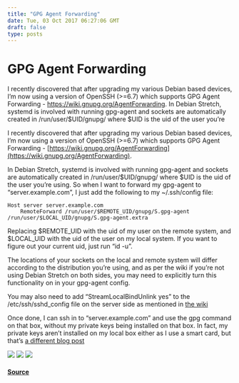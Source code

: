 ```yaml
---
title: "GPG Agent Forwarding"
date: Tue, 03 Oct 2017 06:27:06 GMT
draft: false
type: posts
---
```

# GPG Agent Forwarding





I recently discovered that after upgrading my various Debian based devices, I’m now using a version of OpenSSH (&gt;=6.7) which supports GPG Agent Forwarding - https://wiki.gnupg.org/AgentForwarding. In Debian Stretch, systemd is involved with running gpg-agent and sockets are automatically created in /run/user/$UID/gnupg/ where $UID is the uid of the user you’re

I recently discovered that after upgrading my various Debian based devices, I’m now using a version of OpenSSH (>=6.7) which supports GPG Agent Forwarding - [https://wiki.gnupg.org/AgentForwarding](https://wiki.gnupg.org/AgentForwarding).

In Debian Stretch, systemd is involved with running gpg-agent and sockets are automatically created in /run/user/$UID/gnupg/ where $UID is the uid of the user you’re using. So when I want to forward my gpg-agent to “server.example.com”, I just add the following to my ~/.ssh/config file:

```
Host server server.example.com
    RemoteForward /run/user/$REMOTE_UID/gnupg/S.gpg-agent /run/user/$LOCAL_UID/gnupg/S.gpg-agent.extra
```

Replacing $REMOTE\_UID with the uid of my user on the remote system, and $LOCAL\_UID with the uid of the user on my local system. If you want to figure out your current uid, just run “id -u”.

The locations of your sockets on the local and remote system will differ according to the distribution you’re using, and as per the wiki if you’re not using Debian Stretch on both sides, you may need to explicitly turn this functionality on in your gpg-agent config.

You may also need to add “StreamLocalBindUnlink yes” to the /etc/ssh/sshd\_config file on the server side as mentioned in [the wiki](https://wiki.gnupg.org/AgentForwarding)

Once done, I can ssh in to “server.example.com” and use the gpg command on that box, without my private keys being installed on that box. In fact, my private keys aren’t installed on my local box either as I use a smart card, but that’s [a different blog post](https://www.grepular.com/blog/)

[![](https://www.grepular.com/images/amazon/pgp_and_gpg.jpg)](https://www.grepular.com/redir?key=amazon_pgp_and_gpg "PGP & GPG: Email for the Practical Paranoid") [![](https://www.grepular.com/images/amazon/web_application_hackers_handbook.jpg)](https://www.grepular.com/redir?key=amazon_web_application_hackers_handbook "The Web Application Hackers Handbook") [![](https://www.grepular.com/images/amazon/schneier.jpg)](https://www.grepular.com/redir?key=amazon_schneier "Schneier on Security")

#### [Source](https://www.grepular.com/GPG_Agent_Forwarding)

